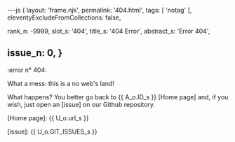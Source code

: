 ---js
{
  layout:    'frame.njk',
  permalink: '404.html',
  tags:      [ 'notag' ],
  eleventyExcludeFromCollections: false,

  rank_n: -9999,
  slot_s: '404',
  title_s:    '404 Error',
  abstract_s: 'Error 404',

  issue_n: 0,
}
---
:error n° 404:


What a mess: this is a no web's land!


What happens?
You better go back to {{ A_o.ID_s }} [Home page] and, if you wish, just open an [issue] on our Github repository.


[comment]: # (======== Links ========)

[Home page]: {{ U_o.url_s }}

[issue]: {{ U_o.GIT_ISSUES_s }}